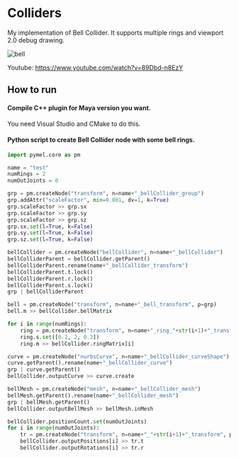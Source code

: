 # Colliders

My implementation of Bell Collider. It supports multiple rings and viewport 2.0 debug drawing. 

![bell](https://user-images.githubusercontent.com/9614751/170646159-575afcd8-76b3-47cb-ad13-65deb6a56942.PNG)

Youtube: https://www.youtube.com/watch?v=89Dbd-n8EzY

## How to run
#### Compile C++ plugin for Maya version you want.
You need Visual Studio and CMake to do this. 

#### Python script to create Bell Collider node with some bell rings.
```python
import pymel.core as pm

name = "test"
numRings = 2
numOutJoints = 0

grp = pm.createNode("transform", n=name+"_bellCollider_group")
grp.addAttr("scaleFactor", min=0.001, dv=1, k=True)
grp.scaleFactor >> grp.sx
grp.scaleFactor >> grp.sy
grp.scaleFactor >> grp.sz
grp.sx.set(l=True, k=False)
grp.sy.set(l=True, k=False)
grp.sz.set(l=True, k=False)

bellCollider = pm.createNode("bellCollider", n=name+"_bellCollider")
bellColliderParent = bellCollider.getParent()
bellColliderParent.rename(name+"_bellCollider_transform")
bellColliderParent.t.lock()
bellColliderParent.r.lock()
bellColliderParent.s.lock()
grp | bellColliderParent

bell = pm.createNode("transform", n=name+"_bell_transform", p=grp)
bell.m >> bellCollider.bellMatrix

for i in range(numRings):
    ring = pm.createNode("transform", n=name+"_ring_"+str(i+1)+"_transform", p=grp)
    ring.s.set([0.2, 2, 0.2])
    ring.m >> bellCollider.ringMatrix[i]

curve = pm.createNode("nurbsCurve", n=name+"_bellCollider_curveShape")
curve.getParent().rename(name+"_bellCollider_curve")
grp | curve.getParent()
bellCollider.outputCurve >> curve.create

bellMesh = pm.createNode("mesh", n=name+"_bellCollider_mesh")
bellMesh.getParent().rename(name+"_bellCollider_mesh")
grp | bellMesh.getParent()
bellCollider.outputBellMesh >> bellMesh.inMesh

bellCollider.positionCount.set(numOutJoints)
for i in range(numOutJoints):
    tr = pm.createNode("transform", n=name+"_"+str(i+1)+"_transform", p=grp)
    bellCollider.outputPositions[i] >> tr.t
    bellCollider.outputRotations[i] >> tr.r
```
